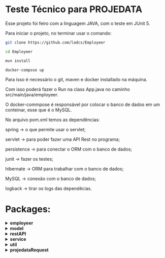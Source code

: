 # Teste Técnico para PROJEDATA

Esse projeto foi feiro com a linguagem JAVA, com o teste em JUnit 5.

Para iniciar o projeto, no terminar usar o comando:

````sh
git clone https://github.com/ladcs/Employeer

cd Employeer

mvn install

docker-compose up
````
Para isso é necessário o git, maven e docker installado na máquina.

Com isso poderá fazer o Run na class App.java no caminho src/main/java/employeer.

O docker-commpose é responsável por colocar o banco de dados em um conteinar, esse que é o MySQL.

No arquivo pom.xml temos as dependências:

spring -> o que permite usar o servlet;

servlet -> para poder fazer uma API Rest no programa;

persistence -> para conectar o ORM com o banco de dados;

junit -> fazer os testes;

hibernate -> ORM para trabalhar com o banco de dados;

MySQL -> conexão com o banco de dados;

logback -> tirar os logs das dependêcias.

# Packages:

<details><summary><strong>employeer</strong></summary> <br/>
Aqui é possível encontrar a classe App e a classe Seed, além dos outros pacotes.

<details><summary>classe App</summary> <br/>
Há quatro métodos, o principal, main com o retorno void, aqui cria-se um instancia da classe Seed e mostra todos os requisitos com espaço entre eles, para ir ao próximo deve haver um pressionamento da tecla enter.

Já o método delay imprime: "pressione enter para continuar" e faz o programa esperar essa ação.


Enquanto o método jumpTenLines imprime 10 linhas em branco para haver uma pequena separação entre os requisitos.

Já o método next serve apenas para chamar os dois últimos métodos para serem usados na main.
</details>

<details><summary>classe Seed</summary> <br />
Possui apenas dois métodos, um para derrubar a tabela, caso ela já exista, deleteIfExistTable.

Outro para criar a tabela e popular a mesma com os dados fornecidos pela empresa, insertSeed.

seu constructor apenas chama o método deleteIfExistTable, esse que ao terminar chama insertSeed.
</details>
</details>

<details><summary><strong>model</strong></summary> <br/>
<details><summary>classe Pessoas</summary><br/>
É uma classe pai, onde possui as colunas name e birthDate para uma pessoa, ainda possui seus getters e setters. como é uma classe pai de uma entidade do hibernate usa-se @MappedSuperclass, para poder ter essas colunas na tabela.
</details>

<details><summary>classe Funcionario</summary><br/>
Possui as colunas id, remuneration e job, além de estender a classe Pessoas, herdando assim as colunas da mesma. possui ainda os seus getters e setters. A coluna id ela possui o auto incremente.
</details>
</details>

<details><summary><strong>restAPI</strong></summary> <br/>
<details><summary>classe RestApi</summary><br/>
Há métodos do CRUD com caminhos para tal.

Para criar uma entidade -> addOneEmployeer, path /api/employeer;

Para pegar todas as entidades -> getAllFunc, path /api/employeer;

Para pegar uma entidade pelo atributo name -> getByName, path /api/employeer/name;

Para pegar uma entidade pelo atributo id -> getById, path /api/employeer/id;

Para editar a remuneração pelo id -> updateRemunaration, path /api/employeer/id;

Para deletar pelo id -> delete, path /api/employeer/id;
</details>
</details>

<details><summary><strong>service</strong></summary> <br/>
<details><summary>classe EmployeerService</summary><br/>
Comunicação com o Hibernate.

Para criar uma entidade usa-se o método insertOne recebe um Funcionario e retorna o nome da entidade inserido no banco de dados;

Para encontrar uma entidade por Id usa-se o método findById, retorna o Funcionário com o id enviado;

Para encontrar uma entidade por name usa-se o método findByName, retorna o primeiro Funcionário na tabela com o name enviado;

Para deletar pelo nome usa-se deletePerson enviando o nome, retorna vazio;

O método findAll retorna todos os Funcionarios no banco de dados;

Por fim o método updateRemuneration recebe a Entidade e o valor novo valor de remunaretion e retorna a entidade com o update.
</details>
</details>

<details><summary><strong>util</strong></summary> <br/>
<details><summary>classe MapAndIncRemunaration</summary><br/>
Há duas propriedades, mapJobAndPeople e crud.

mapJobAndPeople é um map que a chave é uma string e que possui uma List de string, ele possui seu getter, mas não seu setter.

crud é uma instância da classe RestApi.

Os métodos são populateMap, incRemuneration.

Em populateMap usa-se a propriedade crud com o getAllFunc para então colocar no map a chave em job, caso ainda não tenha encontrado algum Funcionario com esse job, e adiciona o nome do mesmo na List. Caso haja a chave com o valor do job, simplesmente adiciona o nome a list.

Por fim o incRemuneration recebe o valor em porcentagem, com essa porcentagem, aumenta se positivo e diminui se negativo, remuneration de todos os Funcionarios no banco.

Constructor chama populateMap.
</details>

<details><summary>classe MapAndIncRemunaration</summary><br/>
Há duas propriedades, mapJobAndPeople e crud.

mapJobAndPeople é um map que a chave é uma string e que possui uma List de string, ele possui seu getter, mas não seu setter.

crud é uma instância da classe RestApi.

Os métodos são populateMap, incRemuneration.

Em populateMap usa-se a propriedade crud com o getAllFunc para então colocar no map a chave em job, caso ainda não tenha encontrado algum Funcionario com esse job, e adiciona o nome do mesmo na List. Caso haja a chave com o valor do job, simplesmente adiciona o nome a list.

Por fim o incRemuneration recebe o valor em porcentagem, com essa porcentagem, aumenta se positivo e diminui se negativo, remuneration de todos os Funcionarios no banco.

Constructor chama populateMap.
</details>

<details><summary>classe ToPrint</summary><br/>
Propriedades personInMonth, nameMonth, crud.

PersonInMonth é um map de String como chave e List de String, é a única propriedade com getter sem setter.

nameMonth é um array com os nomes de cada mês, de janeiro como posição zero e dezembro como posição 11.

crud é uma instancia de RestApi.

Os métodos são remunerationToString, birthdateDayMonthYear, setEmployeerInMonth, findOlder, sort, allRemuneration e numberRemuneration.

remunerationToString recebe um BigDecimal e retorna uma string no formato com "." no milhar e "," na parte decimal, com o valor do BigDecimal.

birthdateDayMonthYear recebe um LocalDate e retorna uma string com o valor recebido no formato dd/MM/yyyy.

setEmployeerInMonth recebe o mês como int, valor de 1 até 12, que é o mês, caso o valor esteja fora desse intervalo será lançado um erro. Assim em personInMonth vai receber como chave o nome do mês, esse que esta como valor no array nameMonth da posição do mês menos 1, e adiciona o nome de todos os nascidos nesse mês na chave.

findOlder busca a entidade do Funcionario mais velho e retorna uma string com o "nome possui idade anos.".

sort retorna um array com os nomes das entidades Funcionario ordenado em alfabeto.

allRemuneration retorna um BigDecimal que será o somatório de todas as remuneration das entidades Funcionario.

numberRemuneration recebe uma entidade Funcionario e um double min, returna um String com o "nome recebe 'quantos Salário' salários." ou "nome recebe 'quantos Salário' salário.".
</details>
</details>

<details><summary><strong>projedataRequest</strong></summary><br/>
<details><summary>class Table</summary><br/>
metodos: tableRows, titleTable, divTitleAndItens.

tableRows retorna uma List de string que usa uma instancia de ToPrint e outra de RestApi para pegar todas as entidades de Funcionario da tabela e formatar então retorna cada entidade como um item da lista.

titleTable retorna a string formatada da seguinte maneira "%10s %20s %10s %20s \n", "Nome", "Data Nascimento", "Salário", "Função". Acompanhando assim os itens de tableRows.

divTitleAndItens retorna "------------------------------------------------------------------\n".
</details>

<details><summary>class Prints</summary><br/>
métodos: table, deleteJoao, jobAndNames, monthAndNames, oldestPerson, sortPeople, total, remunerations.

table com uma instancia da classe table imprime divTitleAndItens, titleTable, divTitleAndItens por fim cada item retornado da tableRows.

deleteJoao deleta o João e usa o método table.

jobAndNames imprime o map com as pessoas nascidas nos meses 10 e 12.

oldestPerson imprime "nome possui idade anos." da pessoa mais velha.

sortPeople imprime o nome ordenado das pessoas com uma separação por linha.

total imprime o total a pagar com o formato "." em milhar e "," em decimal.

remunerations imprime quantos salarios cara funcionario recebe onde o salário mínimo seja de 1212.00 no formato "nome recebe 1 salário." ou "nome recebe x salários.".
</details>

<details><summary>class Prints</summary>

propriedades crud, instancia do RestApi, mapAndInc, instancia da MapAndIncRemunaration, e utilPrint, instancia de ToPrint.

constructor inicia as instancia das propriedades.

métodos: deleteJoao, incRemuneration, jobAndPeople, monthAndPeople, oldest, sort, total e numberOfRemunerations.

deleteJoao deleta do banco a entidate com o nome João.

incRemuneration aumenta o salário de todos em 10%, usando mapAndInc.

jobAndPeople retorna o map da instancia mapAndInc.

monthAndPeople retorna o map com os meses de outubro e dezembro da instancia utilPrint.

oldest retorna o findOlder do UtilPrint.

sort retorn ordenado pelo utilPrint.sort().

total retorna o valor da instancia utilPrint.remunerationToString(utilPrint.allRemuneration()).

numberOfRemunerations retorna uma List de String onde cada item recebe utilPrint.numberRemuneration(Feuncionario, 1212).

</details>
</details>
